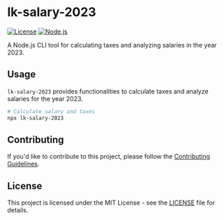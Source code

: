 # lk-salary-2023

[![License](https://img.shields.io/badge/license-MIT-blue.svg)](LICENSE)
[![Node.js](https://img.shields.io/badge/Node.js-%3E%3D%2012.0-brightgreen)](https://nodejs.org/)

A Node.js CLI tool for calculating taxes and analyzing salaries in the year 2023.

## Usage

`lk-salary-2023` provides functionalities to calculate taxes and analyze salaries for the year 2023.

```bash
# Calculate salary and taxes
npx lk-salary-2023
```

## Contributing

If you'd like to contribute to this project, please follow the [Contributing Guidelines](CONTRIBUTING.md).

## License

This project is licensed under the MIT License - see the [LICENSE](LICENSE) file for details.

```

```
